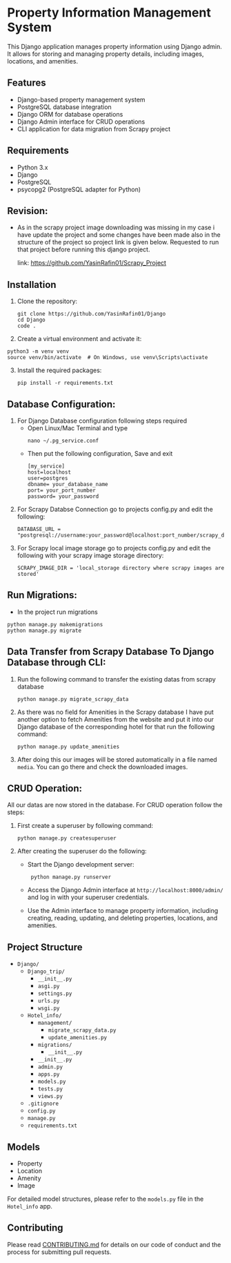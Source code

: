 # Property Information Management System

This Django application manages property information using Django admin. It allows for storing and managing property details, including images, locations, and amenities.

## Features

- Django-based property management system
- PostgreSQL database integration
- Django ORM for database operations
- Django Admin interface for CRUD operations
- CLI application for data migration from Scrapy project

## Requirements

- Python 3.x
- Django
- PostgreSQL
- psycopg2 (PostgreSQL adapter for Python)

## Revision:
- As in the scrapy project image downloading was missing in my case i have update the project and some changes have been made also in the structure of the project so project link is given below. Requested to run that project before running this django project.

  link: https://github.com/YasinRafin01/Scrapy_Project

## Installation

1. Clone the repository:
   
   ```
   git clone https://github.com/YasinRafin01/Django
   cd Django
   code .
   ```
2. Create a virtual environment and activate it:
  ```
  python3 -m venv venv
  source venv/bin/activate  # On Windows, use venv\Scripts\activate
  ```
3. Install the required packages:
   ```
   pip install -r requirements.txt
   ```
## Database Configuration:

1. For Django Database configuration following steps required
   - Open Linux/Mac Terminal and type
     ```
     nano ~/.pg_service.conf
     ```
   - Then put the following configuration, Save and exit
     ```
     [my_service]
     host=localhost
     user=postgres
     dbname= your_database_name
     port= your_port_number
     password= your_password
     ```
2. For Scrapy Databse Connection go to projects config.py and edit the following:
   ```
   DATABASE_URL = "postgresql://username:your_password@localhost:port_number/scrapy_database_name"
   
   ```
3. For Scrapy local image storage go to projects config.py and edit the following with your scrapy image storage directory:
   ```
   SCRAPY_IMAGE_DIR = 'local_storage directory where scrapy images are stored'
   
   ```
## Run Migrations:

   - In the  project run migrations
   ```
   python manage.py makemigrations
   python manage.py migrate
   ```
## Data Transfer from Scrapy Database To Django Database through CLI:
   
   1. Run the following command to transfer the existing datas from scrapy database
      ```
      python manage.py migrate_scrapy_data
      ```
   2. As there was no field for Amenities in the Scrapy database I have put another option to fetch Amenities from the website and put it into our Django database of the corresponding hotel for that run the following command:
      ```
      python manage.py update_amenities
      ```
   3. After doing this our images will be stored automatically in a file named `media`. You can go there and check the downloaded images.
      
## CRUD Operation:
   All our datas are now stored in the database. For CRUD operation follow the steps:
   1. First create a superuser by following command:
      ```
      python manage.py createsuperuser
      ```
  2. After creating the superuser do the following:
     
       - Start the Django development server:
            ```
             python manage.py runserver
     
            ```
       - Access the Django Admin interface at `http://localhost:8000/admin/` and log in with your superuser credentials.
         
       - Use the Admin interface to manage property information, including creating, reading, updating, and deleting properties, locations, and amenities.

## Project Structure
- `Django/`
  - `Django_trip/` 
      - `__init__.py`
      - `asgi.py`
      - `settings.py`
      - `urls.py`
      - `wsgi.py`
  - `Hotel_info/`
      - `management/`
         - `migrate_scrapy_data.py`
         -  `update_amenities.py`
      - `migrations/`
         - `__init__.py`   
      - `__init__.py` 
      - `admin.py`
      - `apps.py`
      - `models.py` 
      - `tests.py` 
      - `views.py`
  - `.gitignore`
  - `config.py`
  - `manage.py`
  - `requirements.txt`



## Models

- Property
- Location
- Amenity
- Image

For detailed model structures, please refer to the `models.py` file in the `Hotel_info` app.

## Contributing

Please read [CONTRIBUTING.md](CONTRIBUTING.md) for details on our code of conduct and the process for submitting pull requests.

